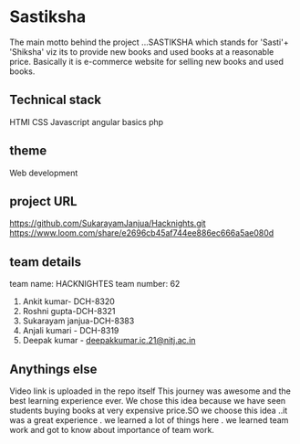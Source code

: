 # Sastiksha 

 The main motto behind the project ...SASTIKSHA which stands for 'Sasti'+ 'Shiksha' viz its to provide new books and used books at a reasonable price. Basically it is e-commerce website for selling new books and used books.
 ## Technical stack
  HTMl 
  CSS 
  Javascript
  angular basics
  php

  ## theme 

  Web development 

  ## project URL
 https://github.com/SukarayamJanjua/Hacknights.git
 https://www.loom.com/share/e2696cb45af744ee886ec666a5ae080d
 
  

  ## team details 
  team name: HACKNIGHTES 
  team number: 62
  
  1. Ankit kumar- DCH-8320
  2. Roshni gupta-DCH-8321
  3. Sukarayam janjua-DCH-8383
  4. Anjali kumari - DCH-8319
  5. Deepak kumar - deepakkumar.ic.21@nitj.ac.in

  ## Anythings else 
  Video link is uploaded in the repo itself
  This journey was awesome and the best learning experience ever. We chose this idea because we have seen students buying books at very expensive price.SO we choose this idea ..it was a great experience . we learned a lot of things here . we learned team work and got to know about importance of team work.

